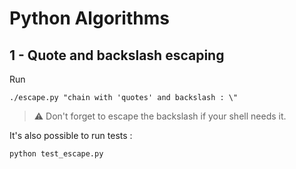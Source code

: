 # Python Algorithms

## 1 - Quote and backslash escaping

Run

```
./escape.py "chain with 'quotes' and backslash : \"
```

> ⚠ Don't forget to escape the backslash if your shell needs it.

It's also possible to run tests :

```
python test_escape.py
```
